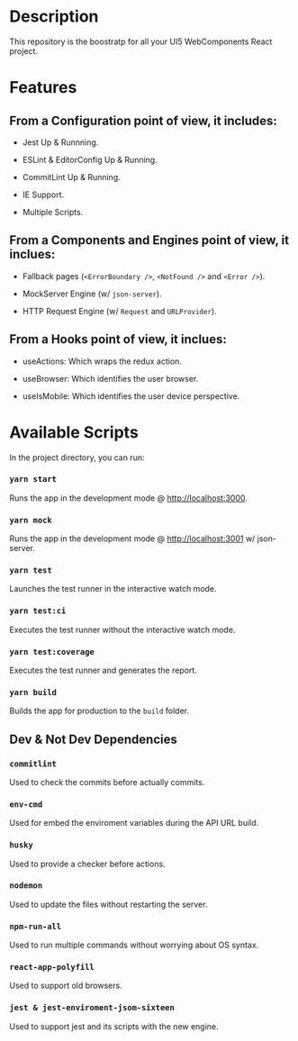 # Description
This repository is the boostratp for all your UI5 WebComponents React project.

# Features

## From a Configuration point of view, it includes:

- Jest Up & Runnning.

- ESLint & EditorConfig Up & Running.

- CommitLint Up & Running.

<!-- - Redux Up & Running. -->

- IE Support.

- Multiple Scripts.


## From a Components and Engines point of view, it inclues:

- Fallback pages (`<ErrorBoundary />`, `<NotFound />` and `<Error />`).

- MockServer Engine (w/ `json-server`).

- HTTP Request Engine (w/ `Request` and `URLProvider`).

<!-- - SessionTimeout Dialog.

- Information Dialog. -->

## From a Hooks point of view, it inclues:

- useActions: Which wraps the redux action.

- useBrowser: Which identifies the user browser.

- useIsMobile: Which identifies the user device perspective.

# Available Scripts

In the project directory, you can run:

### `yarn start`

Runs the app in the development mode @ [http://localhost:3000](http://localhost:3000).

### `yarn mock`

Runs the app in the development mode @ [http://localhost:3001](http://localhost:3000) w/ json-server.

### `yarn test`

Launches the test runner in the interactive watch mode.

### `yarn test:ci`

Executes the test runner without the interactive watch mode.

### `yarn test:coverage`

Executes the test runner and generates the report.

### `yarn build`

Builds the app for production to the `build` folder.


## Dev & Not Dev Dependencies

### `commitlint`

Used to check the commits before actually commits.

### `env-cmd`

Used for embed the enviroment variables during the API URL build.

### `husky`

Used to provide a checker before actions.

### `nodemon`

Used to update the files without restarting the server.

### `npm-run-all`

Used to run multiple commands without worrying about OS syntax.

### `react-app-polyfill`

Used to support old browsers.

### `jest & jest-enviroment-jsom-sixteen`

Used to support jest and its scripts with the new engine.
